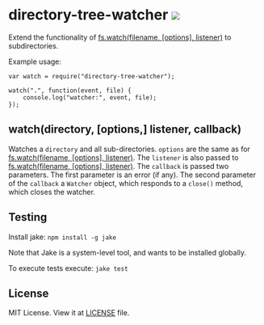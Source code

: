 directory-tree-watcher [<img src="https://secure.travis-ci.org/jolira/directory-tree-watcher.png" />](http://travis-ci.org/#!/jolira/directory-tree-watcher)
========================================

Extend the functionality of [fs.watch(filename, [options],
listener)](http://nodejs.org/docs/latest/api/fs.html#fs_fs_watch_filename_options_listener) to subdirectories.

Example usage:

```
var watch = require("directory-tree-watcher");

watch(".", function(event, file) {
    console.log("watcher:", event, file);
});
```

## watch(directory, \[options,\] listener, callback)

Watches a ``directory`` and all sub-directories. ``options`` are the same as for [fs.watch(filename, [options],
listener)](http://nodejs.org/docs/latest/api/fs.html#fs_fs_watch_filename_options_listener). The ``listener``
is also passed to [fs.watch(filename, [options],
listener)](http://nodejs.org/docs/latest/api/fs.html#fs_fs_watch_filename_options_listener). The ``callback``
is passed two parameters. The first parameter is an error (if any). The second parameter of the ``callback``
a ``Watcher`` object, which responds to a ``close()`` method, which closes the watcher.

Testing
-----------------

Install jake: `npm install -g jake`

Note that Jake is a system-level tool, and wants to be installed globally.

To execute tests execute: `jake test`

License
-----------------

MIT License. View it at [LICENSE](https://raw.github.com/jolira/directory-tree-watcher/master/LICENSE.txt) file.
